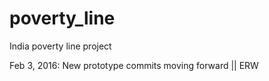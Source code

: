 poverty_line
============

India poverty line project 

Feb 3, 2016: New prototype commits moving forward || ERW

